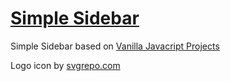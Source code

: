 # [Simple Sidebar](https://simple-sidebar-chausme.netlify.app/)

Simple Sidebar based on [Vanilla Javacript Projects](https://www.vanillajavascriptprojects.com/)

Logo icon by [svgrepo.com](https://svgrepo.com)
